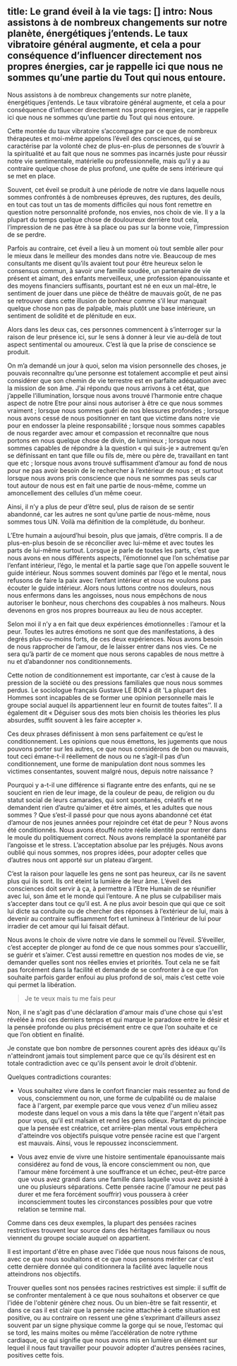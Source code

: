 title: Le grand éveil à la vie
tags: []
intro: Nous assistons à de nombreux changements sur notre planète, énergétiques j’entends. Le taux vibratoire général augmente, et cela a pour conséquence d’influencer directement nos propres énergies, car je rappelle ici que nous ne sommes qu’une partie du Tout qui nous entoure.
---
Nous assistons à de nombreux changements sur notre planète, énergétiques j’entends. Le taux vibratoire général augmente, et cela a pour conséquence d’influencer directement nos propres énergies, car je rappelle ici que nous ne sommes qu’une partie du Tout qui nous entoure.

Cette montée du taux vibratoire s’accompagne par ce que de nombreux thérapeutes et moi-même appelons l’éveil des consciences, qui se caractérise par la volonté chez de plus-en-plus de personnes de s’ouvrir à la spiritualité et au fait que nous ne sommes pas incarnés juste pour réussir notre vie sentimentale, matérielle ou professionnelle, mais qu’il y a au contraire quelque chose de plus profond, une quête de sens intérieure qui se met en place.

Souvent, cet éveil se produit à une période de notre vie dans laquelle nous sommes confrontés à de nombreuses épreuves, des ruptures, des deuils, en tout cas tout un tas de moments difficiles qui nous font remettre en question notre personnalité profonde, nos envies, nos choix de vie. Il y a la plupart du temps quelque chose de douloureux derrière tout cela, l’impression de ne pas être à sa place ou pas sur la bonne voie, l’impression de se perdre.

Parfois au contraire, cet éveil a lieu à un moment où tout semble aller pour le mieux dans le meilleur des mondes dans notre vie. Beaucoup de mes consultants me disent qu’ils avaient tout pour être heureux selon le consensus commun, à savoir une famille soudée, un partenaire de vie présent et aimant, des enfants merveilleux, une profession épanouissante et des moyens financiers suffisants, pourtant est né en eux un mal-être, le sentiment de jouer dans une pièce de théâtre de mauvais goût, de ne pas se retrouver dans cette illusion de bonheur comme s’il leur manquait quelque chose non pas de palpable, mais plutôt une base intérieure, un sentiment de solidité et de plénitude en eux. 

Alors dans les deux cas, ces personnes commencent à s’interroger sur la raison de leur présence ici, sur le sens à donner à leur vie au-delà de tout aspect sentimental ou amoureux. C’est là que la prise de conscience se produit.

On m’a demandé un jour à quoi, selon ma vision personnelle des choses, je pouvais reconnaître qu’une personne est totalement accomplie et peut ainsi considérer que son chemin de vie terrestre est en parfaite adéquation avec la mission de son âme. J’ai répondu que nous arrivons à cet état, que j’appelle l’illumination, lorsque nous avons trouvé l’harmonie entre chaque aspect de notre Etre pour ainsi nous autoriser à être ce que nous sommes vraiment ; lorsque nous sommes guéri de nos blessures profondes ; lorsque nous avons cessé de nous positionner en tant que victime dans notre vie pour en endosser la pleine responsabilité ; lorsque nous sommes capables de nous regarder avec amour et compassion et reconnaître que nous portons en nous quelque chose de divin, de lumineux ; lorsque nous sommes capables de répondre à la question « qui suis-je » autrement qu’en se définissant en tant que fille ou fils de, mère ou père de, travaillant en tant que etc ; lorsque nous avons trouvé suffisamment d’amour au fond de nous pour ne pas avoir besoin de le rechercher à l’extérieur de nous ; et surtout lorsque nous avons pris conscience que nous ne sommes pas seuls car tout autour de nous est en fait une partie de nous-même, comme un amoncellement des cellules d’un même coeur. 

Ainsi, il n’y a plus de peur d’être seul, plus de raison de se sentir abandonné, car les autres ne sont qu’une partie de nous-même, nous sommes tous UN. Voilà ma définition de la complétude, du bonheur.

L’Etre humain a aujourd’hui besoin, plus que jamais, d’être compris. Il a de plus-en-plus besoin de se réconcilier avec lui-même et avec toutes les parts de lui-même surtout. Lorsque je parle de toutes les parts, c’est que nous avons en nous différents aspects, l’émotionnel que l’on schématise par l’enfant intérieur, l’égo, le mental et la partie sage que l’on appelle souvent le guide intérieur. Nous sommes souvent dominés par l’égo et le mental, nous refusons de faire la paix avec l’enfant intérieur et nous ne voulons pas écouter le guide intérieur. Alors nous luttons contre nos douleurs, nous nous enfermons dans les angoisses, nous nous empêchons de nous autoriser le bonheur, nous cherchons des coupables à nos malheurs. Nous devenons en gros nos propres bourreaux au lieu de nous accepter.

Selon moi il n’y a en fait que deux expériences émotionnelles : l’amour et la peur. Toutes les autres émotions ne sont que des manifestations, à des degrés plus-ou-moins forts, de ces deux expériences. Nous avons besoin de nous rapprocher de l’amour, de le laisser entrer dans nos vies. Ce ne sera qu’à partir de ce moment que nous serons capables de nous mettre à nu et d’abandonner nos conditionnements.

Cette notion de conditionnement est importante, car c’est à cause de la pression de la société ou des pressions familiales que nous nous sommes perdus.
Le sociologue français Gustave LE BON a dit 'La plupart des Hommes sont incapables de se former une opinion personnelle mais le groupe social auquel ils appartiennent leur en fournit de toutes faites’’. Il a également dit « Déguiser sous des mots bien choisis les théories les plus absurdes, suffit souvent à les faire accepter ».

Ces deux phrases définissent à mon sens parfaitement ce qu’est le conditionnement. Les opinions que nous émettons, les jugements que nous pouvons porter sur les autres, ce que nous considérons de bon ou mauvais, tout ceci émane-t-il réellement de nous ou ne s’agit-il pas d’un conditionnement, une forme de manipulation dont nous sommes les victimes consentantes, souvent malgré nous, depuis notre naissance ?

Pourquoi y a-t-il une différence si flagrante entre des enfants, qui ne se soucient en rien de leur image, de la couleur de peau, de religion ou du statut social de leurs camarades, qui sont spontanés, créatifs et ne demandent rien d’autre qu’aimer et être aimés, et les adultes que nous sommes ? Que s’est-il passé pour que nous ayons abandonné cet état d’amour de nos jeunes années pour rejoindre cet état de peur ? Nous avons été conditionnés. Nous avons étouffé notre réelle identité pour rentrer dans le moule du politiquement correct. Nous avons remplacé la spontanéité par l’angoisse et le stress. L’acceptation absolue par les préjugés. Nous avons oublié qui nous sommes, nos propres idées, pour adopter celles que d’autres nous ont apporté sur un plateau d’argent.

C’est la raison pour laquelle les gens ne sont pas heureux, car ils ne savent plus qui ils sont. Ils ont éteint la lumière de leur âme.
L’éveil des consciences doit servir à ça, à permettre à l’Etre Humain de se réunifier avec lui, son âme et le monde qui l’entoure. A ne plus se culpabiliser mais s’accepter dans tout ce qu’il est. A ne plus avoir besoin que qui que ce soit lui dicte sa conduite ou de chercher des réponses à l’extérieur de lui, mais à devenir au contraire suffisamment fort et lumineux à l’intérieur de lui pour irradier de cet amour qui lui faisait défaut.

Nous avons le choix de vivre notre vie dans le sommeil ou l’éveil. S’éveiller, c’est accepter de plonger au fond de ce que nous sommes pour s’accueillir, se guérir et s’aimer. C’est aussi remettre en question nos modes de vie, se demander quelles sont nos réelles envies et priorités. Tout cela ne se fait pas forcément dans la facilité et demande de se confronter à ce que l’on souhaite parfois garder enfoui au plus profond de soi, mais c’est cette voie qui permet la libération.

> Je te veux mais tu me fais peur

Non, il ne s'agit pas d'une déclaration d'amour mais d'une chose qui s'est révélée à moi ces derniers temps et qui marque le paradoxe entre le désir et la pensée profonde ou plus précisément entre ce que l’on souhaite et ce que l’on obtient en finalité.

Je constate que bon nombre de personnes courent après des idéaux qu'ils n'atteindront jamais tout simplement parce que ce qu'ils désirent est en totale contradiction avec ce qu'ils pensent avoir le droit d’obtenir.

Quelques contradictions courantes:

- Vous souhaitez vivre dans le confort financier mais ressentez au fond de vous, consciemment ou non, une forme de culpabilité ou de malaise face à l'argent, par exemple parce que vous venez d'un milieu assez modeste dans lequel on vous a mis dans la tête que l'argent n'était pas pour vous, qu'il est malsain et rend les gens odieux. Partant du principe que la pensée est créatrice, cet arrière-plan mental vous empêchera d'atteindre vos objectifs puisque votre pensée racine est que l'argent est mauvais. Ainsi, vous le repoussez inconsciemment.

- Vous avez envie de vivre une histoire sentimentale épanouissante mais considérez au fond de vous, là encore consciemment ou non, que l'amour mène forcément à une souffrance et un échec, peut-être parce que vous avez grandi dans une famille dans laquelle vous avez assisté à une ou plusieurs séparations. Cette pensée racine (l'amour ne peut pas durer et me fera forcément souffrir) vous poussera à créer inconsciemment toutes les circonstances possibles pour que votre relation se termine mal.

Comme dans ces deux exemples, la plupart des pensées racines restrictives trouvent leur source dans des héritages familiaux ou nous viennent du groupe sociale auquel on appartient.

Il est important d'être en phase avec l'idée que nous nous faisons de nous, avec ce que nous souhaitons et ce que nous pensons mériter car c'est cette dernière donnée qui conditionnera la facilité avec laquelle nous atteindrons nos objectifs.

Trouver quelles sont nos pensées racines restrictives est simple: il suffit de se confronter mentalement à ce que nous souhaitons et observer ce que l'idée de l'obtenir génère chez nous. Ou un bien-être se fait ressentir, et dans ce cas il est clair que la pensée racine attachée à cette situation est positive, ou au contraire on ressent une gêne s’exprimant d’ailleurs assez souvent par un signe physique comme la gorge qui se noue, l’estomac qui se tord, les mains moites ou même l’accélération de notre rythme cardiaque, ce qui signifie que nous avons mis en lumière un élément sur lequel il nous faut travailler pour pouvoir adopter d'autres pensées racines, positives cette fois.
